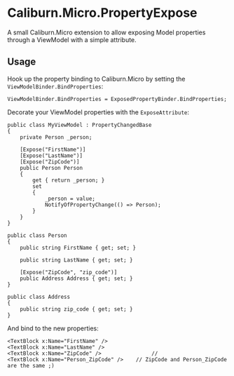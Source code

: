 Caliburn.Micro.PropertyExpose
=============================

A small Caliburn.Micro extension to allow exposing Model properties through a ViewModel with a simple attribute.

Usage
----------

Hook up the property binding to Caliburn.Micro by setting the `ViewModelBinder.BindProperties`:

    ViewModelBinder.BindProperties = ExposedPropertyBinder.BindProperties;
	
Decorate your ViewModel properties with the `ExposeAttribute`:

    public class MyViewModel : PropertyChangedBase
    {
        private Person _person;

        [Expose("FirstName")]
        [Expose("LastName")]
        [Expose("ZipCode")]
        public Person Person
        {
            get { return _person; }
            set
            {
                _person = value;
                NotifyOfPropertyChange(() => Person);
            }
        }
    }

    public class Person
    {
        public string FirstName { get; set; }

        public string LastName { get; set; }

        [Expose("ZipCode", "zip_code")]
        public Address Address { get; set; }
    }

    public class Address
    {
        public string zip_code { get; set; }
    }
	
And bind to the new properties:

    <TextBlock x:Name="FirstName" />
    <TextBlock x:Name="LastName" />
    <TextBlock x:Name="ZipCode" />                //
    <TextBlock x:Name="Person_ZipCode" />    // ZipCode and Person_ZipCode are the same ;)